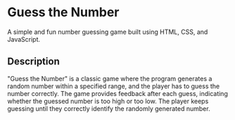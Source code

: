 # Guess the Number

A simple and fun number guessing game built using HTML, CSS, and JavaScript.

## Description

"Guess the Number" is a classic game where the program generates a random number within a specified range, and the player has to guess the number correctly. The game provides feedback after each guess, indicating whether the guessed number is too high or too low. The player keeps guessing until they correctly identify the randomly generated number.
